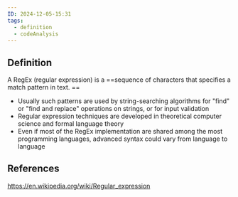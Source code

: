 ```yaml
---
ID: 2024-12-05-15:31
tags:
  - definition
  - codeAnalysis
---
```

## Definition

A RegEx (regular expression) is a ==sequence of characters that specifies a match pattern in text. ==
- Usually such patterns are used by string-searching algorithms for "find" or "find and replace" operations on strings, or for input validation
- Regular expression techniques are developed in theoretical computer science and formal language theory
- Even if most of the RegEx implementation are shared among the most programming languages, advanced syntax could vary from language to language
## References
https://en.wikipedia.org/wiki/Regular_expression